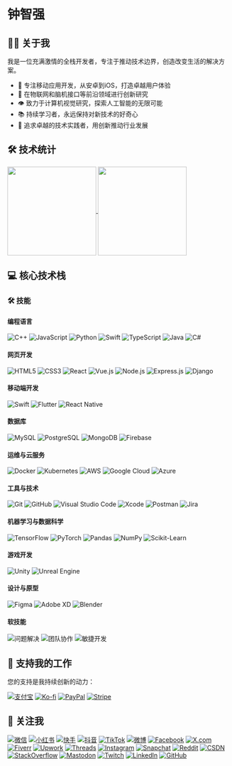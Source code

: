 # 钟智强

## 👨‍💻 关于我

我是一位充满激情的全栈开发者，专注于推动技术边界，创造改变生活的解决方案。

- 🚀 专注移动应用开发，从安卓到iOS，打造卓越用户体验
- 🔬 在物联网和脑机接口等前沿领域进行创新研究
- 👁️ 致力于计算机视觉研究，探索人工智能的无限可能
- 📚 持续学习者，永远保持对新技术的好奇心
- 🌟 追求卓越的技术实践者，用创新推动行业发展

## 🛠️ 技术统计

<a href="#">
  <img height=200 align="center" src="https://my-stats-43gk.vercel.app/api?username=ctkqiang&show_icons=true&theme=dracula&hide=contribs&show=discussions_answered&rank_icon=github&include_all_commits=true&card_width=200&locale=cn" />
</a>
<a href="#">
  <img height=200 align="center" src="https://my-stats-43gk.vercel.app/api/top-langs/?username=ctkqiang&hide=html,scss,css,tex,makefile&langs_count=8&layout=compact&theme=dracula&card_width=200&locale=cn" />
</a>

## 💻 核心技术栈
### 🛠️ 技能

#### 编程语言
![C++](https://img.shields.io/badge/C%2B%2B-00599C?style=for-the-badge&logo=c%2B%2B&logoColor=white)
![JavaScript](https://img.shields.io/badge/JavaScript-323330?style=for-the-badge&logo=javascript&logoColor=F7DF1E)
![Python](https://img.shields.io/badge/Python-FFD43B?style=for-the-badge&logo=python&logoColor=blue)
![Swift](https://img.shields.io/badge/Swift-FA7343?style=for-the-badge&logo=swift&logoColor=white)
![TypeScript](https://img.shields.io/badge/typescript-%23007ACC.svg?style=for-the-badge&logo=typescript&logoColor=white)
![Java](https://img.shields.io/badge/Java-ED8B00?style=for-the-badge&logo=openjdk&logoColor=white)
![C#](https://img.shields.io/badge/C%23-239120?style=for-the-badge&logo=c-sharp&logoColor=white)

#### 网页开发
![HTML5](https://img.shields.io/badge/HTML5-E34F26?style=for-the-badge&logo=html5&logoColor=white)
![CSS3](https://img.shields.io/badge/CSS3-1572B6?style=for-the-badge&logo=css3&logoColor=white)
![React](https://img.shields.io/badge/React-20232A?style=for-the-badge&logo=react&logoColor=61DAFB)
![Vue.js](https://img.shields.io/badge/Vue.js-35495E?style=for-the-badge&logo=vuedotjs&logoColor=4FC08D)
![Node.js](https://img.shields.io/badge/Node.js-339933?style=for-the-badge&logo=nodedotjs&logoColor=white)
![Express.js](https://img.shields.io/badge/Express.js-000000?style=for-the-badge&logo=express&logoColor=white)
![Django](https://img.shields.io/badge/Django-092E20?style=for-the-badge&logo=django&logoColor=white)

#### 移动端开发
![Swift](https://img.shields.io/badge/Swift-FA7343?style=for-the-badge&logo=swift&logoColor=white)
![Flutter](https://img.shields.io/badge/Flutter-02569B?style=for-the-badge&logo=flutter&logoColor=white)
![React Native](https://img.shields.io/badge/React_Native-20232A?style=for-the-badge&logo=react&logoColor=61DAFB)

#### 数据库
![MySQL](https://img.shields.io/badge/MySQL-005C84?style=for-the-badge&logo=mysql&logoColor=white)
![PostgreSQL](https://img.shields.io/badge/PostgreSQL-316192?style=for-the-badge&logo=postgresql&logoColor=white)
![MongoDB](https://img.shields.io/badge/MongoDB-4EA94B?style=for-the-badge&logo=mongodb&logoColor=white)
![Firebase](https://img.shields.io/badge/Firebase-FFCA28?style=for-the-badge&logo=firebase&logoColor=black)

#### 运维与云服务
![Docker](https://img.shields.io/badge/Docker-2CA5E0?style=for-the-badge&logo=docker&logoColor=white)
![Kubernetes](https://img.shields.io/badge/Kubernetes-326CE5?style=for-the-badge&logo=kubernetes&logoColor=white)
![AWS](https://img.shields.io/badge/AWS-%23FF9900.svg?style=for-the-badge&logo=amazon-aws&logoColor=white)
![Google Cloud](https://img.shields.io/badge/Google_Cloud-4285F4?style=for-the-badge&logo=google-cloud&logoColor=white)
![Azure](https://img.shields.io/badge/Azure-0089D6?style=for-the-badge&logo=microsoft-azure&logoColor=white)

#### 工具与技术
![Git](https://img.shields.io/badge/Git-F05032?style=for-the-badge&logo=git&logoColor=white)
![GitHub](https://img.shields.io/badge/GitHub-100000?style=for-the-badge&logo=github&logoColor=white)
![Visual Studio Code](https://img.shields.io/badge/Visual_Studio_Code-0078D4?style=for-the-badge&logo=visual%20studio%20code&logoColor=white)
![Xcode](https://img.shields.io/badge/Xcode-147EFB?style=for-the-badge&logo=xcode&logoColor=white)
![Postman](https://img.shields.io/badge/Postman-FF6C37?style=for-the-badge&logo=postman&logoColor=white)
![Jira](https://img.shields.io/badge/Jira-0052CC?style=for-the-badge&logo=jira&logoColor=white)

#### 机器学习与数据科学
![TensorFlow](https://img.shields.io/badge/TensorFlow-FF6F00?style=for-the-badge&logo=tensorflow&logoColor=white)
![PyTorch](https://img.shields.io/badge/PyTorch-EE4C2C?style=for-the-badge&logo=pytorch&logoColor=white)
![Pandas](https://img.shields.io/badge/Pandas-2C2D72?style=for-the-badge&logo=pandas&logoColor=white)
![NumPy](https://img.shields.io/badge/Numpy-013243?style=for-the-badge&logo=numpy&logoColor=white)
![Scikit-Learn](https://img.shields.io/badge/Scikit_Learn-F7931E?style=for-the-badge&logo=scikit-learn&logoColor=white)

#### 游戏开发
![Unity](https://img.shields.io/badge/Unity-100000?style=for-the-badge&logo=unity&logoColor=white)
![Unreal Engine](https://img.shields.io/badge/Unreal_Engine-0E1128?style=for-the-badge&logo=unreal-engine&logoColor=white)

#### 设计与原型
![Figma](https://img.shields.io/badge/Figma-F24E1E?style=for-the-badge&logo=figma&logoColor=white)
![Adobe XD](https://img.shields.io/badge/Adobe%20XD-FF61F6?style=for-the-badge&logo=adobe%20xd&logoColor=white)
![Blender](https://img.shields.io/badge/Blender-F5792A?style=for-the-badge&logo=blender&logoColor=white)

#### 软技能
![问题解决](https://img.shields.io/badge/问题解决-FF6F61?style=for-the-badge&logo=&logoColor=white)
![团队协作](https://img.shields.io/badge/团队协作-4A90E2?style=for-the-badge&logo=&logoColor=white)
![敏捷开发](https://img.shields.io/badge/敏捷开发-009688?style=for-the-badge&logo=&logoColor=white)


## 🤝 支持我的工作

您的支持是我持续创新的动力：

[![支付宝](https://img.shields.io/badge/alipay-00A1E9?style=for-the-badge&logo=alipay&logoColor=white)](https://qr.alipay.com/fkx19369scgxdrkv8mxso92)
[![Ko-fi](https://img.shields.io/badge/Ko--fi-F16061?style=for-the-badge&logo=ko-fi&logoColor=white)](https://ko-fi.com/F1F5VCZJU)
[![PayPal](https://img.shields.io/badge/PayPal-00457C?style=for-the-badge&logo=paypal&logoColor=white)](https://www.paypal.com/paypalme/ctkqiang)
[![Stripe](https://img.shields.io/badge/Stripe-626CD9?style=for-the-badge&logo=Stripe&logoColor=white)](https://donate.stripe.com/00gg2nefu6TK1LqeUY)

## 📱 关注我
<!-- 
[![Twitch](https://img.shields.io/badge/Twitch-9146FF?style=for-the-badge&logo=twitch&logoColor=white)](https://twitch.tv/ctkqiang)
[![LinkedIn](https://img.shields.io/badge/LinkedIn-0077B5?style=for-the-badge&logo=linkedin&logoColor=white)](https://www.linkedin.com/in/ctkqiang/)
[![GitHub](https://img.shields.io/badge/GitHub-100000?style=for-the-badge&logo=github&logoColor=white)](https://github.com/ctkqiang)
[![Stack Overflow](https://img.shields.io/badge/Stack_Overflow-FE7A16?style=for-the-badge&logo=stack-overflow&logoColor=white)](https://stackoverflow.com/users/10758321/%e9%92%9f%e6%99%ba%e5%bc%ba)
[![](https://img.shields.io/badge/微信公众号-🇨🇳钟智强『上饶满星科技』-07C160?style=for-the-badge&logo=wechat&logoColor=white)](https://github.com/ctkqiang/ctkqiang/blob/main/assets/IMG_9245.JPG?raw=true) -->
[![微信](https://img.shields.io/badge/微信-07C160?style=for-the-badge&logo=wechat&logoColor=white)](./assets/WechatIMG56.jpg)
[![小红书](https://img.shields.io/badge/小红书-FF2442?style=for-the-badge&logo=xiaohongshu&logoColor=white)](http://xhslink.com/QYwaY4)
[![快手](https://img.shields.io/badge/快手-FF5000?style=for-the-badge&logo=kuaishou&logoColor=white)](https://v.kuaishou.com/f/X-2dOFZvrBXhg3qR)
[![抖音](https://img.shields.io/badge/抖音-000000?style=for-the-badge&logo=tiktok&logoColor=white)](https://v.douyin.com/ifnLNHT7/)
[![TikTok](https://img.shields.io/badge/TikTok-000000?style=for-the-badge&logo=tiktok&logoColor=white)](https://www.tiktok.com/@ctkqiang)
[![微博](https://img.shields.io/badge/微博-E6162D?style=for-the-badge&logo=sina-weibo&logoColor=white)](https://weibo.com/u/7815275485)
[![Facebook](https://img.shields.io/badge/Facebook-1877F2?style=for-the-badge&logo=facebook&logoColor=white)](https://www.facebook.com/JohnMelodyme/)
[![X.com](https://img.shields.io/badge/X.com-000000?style=for-the-badge&logo=x&logoColor=white)](https://x.com/ctkqiang)
[![Fiverr](https://img.shields.io/badge/Fiverr-1DBF73?style=for-the-badge&logo=fiverr&logoColor=white)](https://www.fiverr.com/)
[![Upwork](https://img.shields.io/badge/Upwork-6FDA44?style=for-the-badge&logo=upwork&logoColor=white)](https://www.upwork.com/)
[![Threads](https://img.shields.io/badge/Threads-000000?style=for-the-badge&logo=threads&logoColor=white)](https://www.threads.net/@ctkqiang)
[![Instagram](https://img.shields.io/badge/Instagram-E4405F?style=for-the-badge&logo=instagram&logoColor=white)](https://instagram.com/ctkqiang)
[![Snapchat](https://img.shields.io/badge/Snapchat-FFFC00?style=for-the-badge&logo=snapchat&logoColor=black)](https://www.snapchat.com/add/ctkqiang)
[![Reddit](https://img.shields.io/badge/Reddit-FF4500?style=for-the-badge&logo=reddit&logoColor=white)](https://www.reddit.com/user/Johnmelodyme/)
[![CSDN](https://img.shields.io/badge/CSDN-FF0000?style=for-the-badge&logo=csdn&logoColor=white)](https://blog.csdn.net/tsz520eee?spm=1000.2115.3001.5343)
[![StackOverflow](https://img.shields.io/badge/StackOverflow-F58025?style=for-the-badge&logo=stackoverflow&logoColor=white)](https://stackoverflow.com/users/10758321/%e9%92%9f%e6%99%ba%e5%bc%ba)
[![Mastodon](https://img.shields.io/badge/Mastodon-6364FF?style=for-the-badge&logo=mastodon&logoColor=white)](https://mastodon.social/@ctkqiang)
[![Twitch](https://img.shields.io/badge/Twitch-9146FF?style=for-the-badge&logo=twitch&logoColor=white)](https://twitch.tv/ctkqiang)
[![LinkedIn](https://img.shields.io/badge/LinkedIn-0077B5?style=for-the-badge&logo=linkedin&logoColor=white)](https://www.linkedin.com/in/ctkqiang/)
[![GitHub](https://img.shields.io/badge/GitHub-100000?style=for-the-badge&logo=github&logoColor=white)](https://github.com/ctkqiang)
